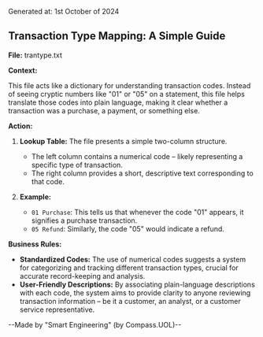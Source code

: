 Generated at: 1st October of 2024

##  Transaction Type Mapping: A Simple Guide

**File:**  trantype.txt

**Context:**

This file acts like a dictionary for understanding transaction codes.  Instead of seeing cryptic numbers like "01" or "05" on a statement, this file helps translate those codes into plain language, making it clear whether a transaction was a purchase, a payment, or something else.

**Action:**

1. **Lookup Table:**  The file presents a simple two-column structure. 
    * The left column contains a numerical code – likely representing a specific type of transaction.
    * The right column provides a short, descriptive text corresponding to that code.

2. **Example:**
    * `01 Purchase`:  This tells us that whenever the code "01" appears, it signifies a purchase transaction.
    * `05 Refund`:  Similarly, the code "05" would indicate a refund.

**Business Rules:**

* **Standardized Codes:** The use of numerical codes suggests a system for categorizing and tracking different transaction types, crucial for accurate record-keeping and analysis.
* **User-Friendly Descriptions:**  By associating plain-language descriptions with each code, the system aims to provide clarity to anyone reviewing transaction information – be it a customer, an analyst, or a customer service representative.

--Made by "Smart Engineering" (by Compass.UOL)--